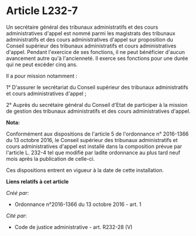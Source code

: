 # Article L232-7

Un secrétaire général des tribunaux administratifs et des cours administratives d'appel est nommé parmi les magistrats des
tribunaux administratifs et des cours administratives d'appel sur proposition du Conseil supérieur des tribunaux
administratifs et cours administratives d'appel. Pendant l'exercice de ses fonctions, il ne peut bénéficier d'aucun
avancement autre qu'à l'ancienneté. Il exerce ses fonctions pour une durée qui ne peut excéder cinq ans.

Il a pour mission notamment :

1° D'assurer le secrétariat du Conseil supérieur des tribunaux administratifs et cours administratives d'appel ;

2° Auprès du secrétaire général du Conseil d'Etat de participer à la mission de gestion des tribunaux administratifs et des
cours administratives d'appel.

**Nota:**

Conformément aux dispositions de l'article 5 de l'ordonnance n° 2016-1366 du 13 octobre 2016, le Conseil supérieur des
tribunaux administratifs et cours administratives d'appel est installé dans la composition prévue par l'article L. 232-4 tel
que modifié par ladite ordonnance au plus tard neuf mois après la publication de celle-ci. 

Ces dispositions entrent en vigueur à la date de cette installation.

**Liens relatifs à cet article**

_Créé par_:

  - Ordonnance n°2016-1366 du 13 octobre 2016 - art. 1

_Cité par_:

  - Code de justice administrative - art. R232-28 (V)
